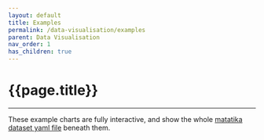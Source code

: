 ```yaml
---
layout: default
title: Examples
permalink: /data-visualisation/examples
parent: Data Visualisation
nav_order: 1
has_children: true
---
```


# {{page.title}}

---

These example charts are fully interactive, and show the whole [matatika dataset yaml file](../cli/dataset-yaml) beneath them.